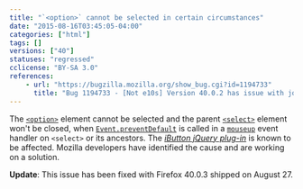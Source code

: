 ```yaml
---
title: "`<option>` cannot be selected in certain circumstances"
date: "2015-08-16T03:45:05-04:00"
categories: ["html"]
tags: []
versions: ["40"]
statuses: "regressed"
cclicense: "BY-SA 3.0"
references:
    - url: "https://bugzilla.mozilla.org/show_bug.cgi?id=1194733"
      title: "Bug 1194733 - [Not e10s] Version 40.0.2 has issue with jquery ibutton plugin"
---
```

The [`<option>`](https://developer.mozilla.org/docs/Web/HTML/Element/option) element cannot be selected and the parent [`<select>`](https://developer.mozilla.org/docs/Web/HTML/Element/select) element won't be closed, when [`Event.preventDefault`](https://developer.mozilla.org/docs/Web/API/Event/preventDefault) is called in a [`mouseup`](https://developer.mozilla.org/docs/Web/Events/mouseup) event handler on `<select>` or its ancestors. The [*iButton jQuery plug-in*](https://www.givainc.com/labs/ibutton_jquery_plugin.cfm) is known to be affected. Mozilla developers have identified the cause and are working on a solution.

**Update**: This issue has been fixed with Firefox 40.0.3 shipped on <time datetime="2015-08-27">August 27</time>.
